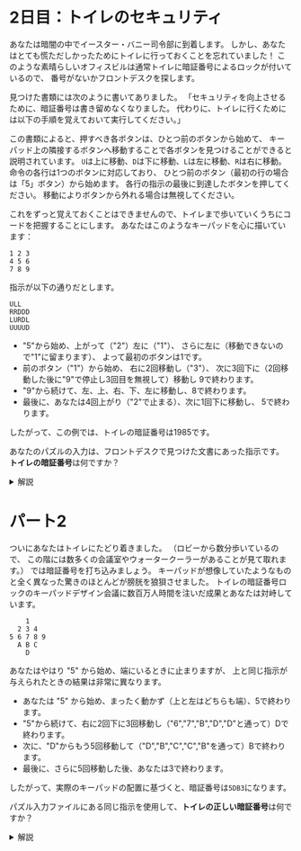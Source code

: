 # 2日目：トイレのセキュリティ

あなたは暗闇の中でイースター・バニー司令部に到着します。
しかし、あなたはとても慌ただしかったためにトイレに行っておくことを忘れていました！
このような素晴らしいオフィスビルは通常トイレに暗証番号によるロックが付いているので、
番号がないかフロントデスクを探します。

見つけた書類には次のように書いてありました。
「セキュリティを向上させるために、暗証番号は書き留めなくなりました。
代わりに、トイレに行くためには以下の手順を覚えておいて実行してください。」

この書類によると、押すべき各ボタンは、ひとつ前のボタンから始めて、
キーパッド上の隣接するボタンへ移動することで各ボタンを見つけることができると説明されています。
`U`は上に移動、`D`は下に移動、`L`は左に移動、`R`は右に移動。
命令の各行は1つのボタンに対応しており、
ひとつ前のボタン（最初の行の場合は「5」ボタン）から始めます。
各行の指示の最後に到達したボタンを押してください。
移動によりボタンから外れる場合は無視してください。

これをずっと覚えておくことはできませんので、トイレまで歩いていくうちにコードを把握することにします。
あなたはこのようなキーパッドを心に描いています：

~~~
1 2 3
4 5 6
7 8 9
~~~

指示が以下の通りだとします。

~~~
ULL
RRDDD
LURDL
UUUUD
~~~
- "5"から始め、上がって（"2"）左に（"1"）、
さらに左に（移動できないので"1"に留まります）、
よって最初のボタンは1です。
- 前のボタン（"1"）から始め、
右に2回移動し（"3"）、
次に3回下に（2回移動した後に"9"で停止し3回目を無視して）移動し
9で終わります。
- "9"から続けて、左、上、右、下、左に移動し、8で終わります。
- 最後に、あなたは4回上がり（"2"で止まる）、次に1回下に移動し、
5で終わります。

したがって、この例では、トイレの暗証番号は1985です。

あなたのパズルの入力は、フロントデスクで見つけた文書にあった指示です。
**トイレの暗証番号**は何ですか？

<details><summary>解説</summary><div>

キーパッドをグラフと考える。ノードはボタンで、文字で区別する。
移動できる有向辺は方向を表す文字がラベル付けされている。
キーパッドの図から、ネットワークを表す接続行列を表す写像を作る。

```haskell
import qualified Data.Map

keypad1 = mkKeyPad ["123", "456", "789"]

mkKeyPad :: [String] -> M.Map (Char,Char) Char
mkKeyPad xss = M.fromList $
  [ t | xs <- xss, (v,w) <- zip xs (tail xs), v /= ' ', w /= ' '
  , t <- [((v,'R'),w),((w,'L'),v)]]
  ++
  [ t | (xs, ys) <- zip xss (tail xss), (v,w) <- zip xs ys, v /= ' ', w /= ' '
  , t <- [((v,'D'),w),((w,'U'),v)]]
```

開始の文字と、一連の指示を受け取り、グラフを辿って最終的に到達した文字を返す。
辿れないときは無視する。

```haskell
exec kp c ds = foldl step c ds
  where
    step c d = M.findWithDefault c (c,d) kp
```

入力を読み取り、'5' から始めて、行の内容に従ってグラフを辿る。
たどり着いた文字は結果でありかつ、次の行の開始位置になる。

```haskell
import Data.List

main1 = do
  co <- readFile "input.txt"
  putStrLn $ tail $ scanl (exec keypad ) '5' $ lines co
```

</div></details>

# パート2

ついにあなたはトイレにたどり着きました。
（ロビーから数分歩いているので、
この階には数多くの会議室やウォータークーラーがあることが見て取れます。）
では暗証番号を打ち込みましょう。
キーパッドが想像していたようなものと全く異なった驚きのほとんどが膀胱を狼狽させました。
トイレの暗証番号ロックのキーパッドデザイン会議に数百万人時間を注いだ成果とあなたは対峙しています。

~~~
    1
  2 3 4
5 6 7 8 9
  A B C
    D
~~~

あなたはやはり "5" から始め、端にいるときに止まりますが、
上と同じ指示が与えられたときの結果は非常に異なります。

- あなたは "5" から始め、まったく動かず（上と左はどちらも端）、5で終わります。
- "5"から続けて、右に2回下に3回移動し（"6","7","B","D","D"と通って）Dで終わります。
- 次に、"D"からもう5回移動して（"D","B","C","C","B"を通って）Bで終わります。
- 最後に、さらに5回移動した後、あなたは3で終わります。

したがって、実際のキーパッドの配置に基づくと、暗証番号は`5DB3`になります。

パズル入力ファイルにある同じ指示を使用して、**トイレの正しい暗証番号**は何ですか？

<details><summary>解説</summary><div>

キーパッドのグラフを差し替えればよい。

```haskell
keypad2 = mkKeyPad ["  1  "," 234 ","56789"," ABC ","  D  "]

main2 = do
  co <- readFile "input.txt"
  putStrLn $ tail $ scanl (exec keypad2) '5' $ lines co
```

</div></details>
